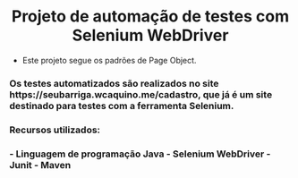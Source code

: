 <h1 align="center"> Projeto de automação de testes com Selenium WebDriver</h1>

- Este projeto segue os padrões de Page Object.

<h3>Os testes automatizados são realizados no site https://seubarriga.wcaquino.me/cadastro, que já é um site destinado para testes com a ferramenta Selenium.</h3>

<h3>Recursos utilizados:<h3>
- Linguagem de programação Java
- Selenium WebDriver
- Junit
- Maven